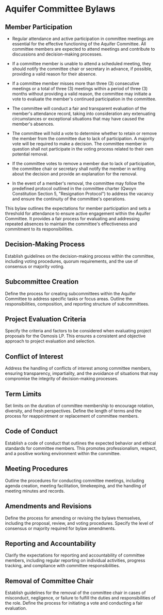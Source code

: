 # Aquifer Committee Bylaws

## Member Participation

- Regular attendance and active participation in committee meetings are essential for the effective functioning of the Aquifer Committee. All committee members are expected to attend meetings and contribute to discussions and decision-making processes.

- If a committee member is unable to attend a scheduled meeting, they should notify the committee chair or secretary in advance, if possible, providing a valid reason for their absence.

- If a committee member misses more than three (3) consecutive meetings or a total of three (3) meetings within a period of three (3) months without providing a valid reason, the committee may initiate a vote to evaluate the member's continued participation in the committee.

- The committee will conduct a fair and transparent evaluation of the member's attendance record, taking into consideration any extenuating circumstances or exceptional situations that may have caused the member's absences.

- The committee will hold a vote to determine whether to retain or remove the member from the committee due to lack of participation. A majority vote will be required to make a decision. The committee member in question shall not participate in the voting process related to their own potential removal.

- If the committee votes to remove a member due to lack of participation, the committee chair or secretary shall notify the member in writing about the decision and provide an explanation for the removal.

- In the event of a member's removal, the committee may follow the predefined protocol outlined in the committee charter (Qwoyn Constitution Section 5, "Resignation Protocol") to address the vacancy and ensure the continuity of the committee's operations.

This bylaw outlines the expectations for member participation and sets a threshold for attendance to ensure active engagement within the Aquifer Committee. It provides a fair process for evaluating and addressing repeated absences to maintain the committee's effectiveness and commitment to its responsibilities.

## Decision-Making Process 
Establish guidelines on the decision-making process within the committee, including voting procedures, quorum requirements, and the use of consensus or majority voting.

## Subcommittee Creation 
Define the process for creating subcommittees within the Aquifer Committee to address specific tasks or focus areas. Outline the responsibilities, composition, and reporting structure of subcommittees.

## Project Evaluation Criteria 
Specify the criteria and factors to be considered when evaluating project proposals for the Osmosis LP. This ensures a consistent and objective approach to project evaluation and selection.

## Conflict of Interest 
Address the handling of conflicts of interest among committee members, ensuring transparency, impartiality, and the avoidance of situations that may compromise the integrity of decision-making processes.

## Term Limits
Set limits on the duration of committee membership to encourage rotation, diversity, and fresh perspectives. Define the length of terms and the process for reappointment or replacement of committee members.

## Code of Conduct
Establish a code of conduct that outlines the expected behavior and ethical standards for committee members. This promotes professionalism, respect, and a positive working environment within the committee.

## Meeting Procedures
Outline the procedures for conducting committee meetings, including agenda creation, meeting facilitation, timekeeping, and the handling of meeting minutes and records.

## Amendments and Revisions
Define the process for amending or revising the bylaws themselves, including the proposal, review, and voting procedures. Specify the level of consensus or majority required for bylaw amendments.

## Reporting and Accountability
Clarify the expectations for reporting and accountability of committee members, including regular reporting on individual activities, progress tracking, and compliance with committee responsibilities.

## Removal of Committee Chair
Establish guidelines for the removal of the committee chair in cases of misconduct, negligence, or failure to fulfill the duties and responsibilities of the role. Define the process for initiating a vote and conducting a fair evaluation.
